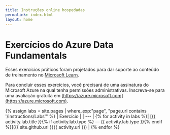 ```yaml
---
title: Instruções online hospedadas
permalink: index.html
layout: home
---
```


# <a name="azure-data-fundamentals-exercises"></a>Exercícios do Azure Data Fundamentals

Esses exercícios práticos foram projetados para dar suporte ao conteúdo de treinamento no [Microsoft Learn](https://docs.microsoft.com/training/).

Para concluir esses exercícios, você precisará de uma assinatura do Microsoft Azure na qual tenha permissões administrativas. Inscreva-se para uma avaliação gratuita em [https://azure.microsoft.com](https://azure.microsoft.com).

{% assign labs = site.pages | where_exp:"page", "page.url contains '/Instructions/Labs'" %}
| Exercício |
| --- |
{% for activity in labs  %}| [{{ activity.lab.title }}{% if activity.lab.type %} — {{ activity.lab.type }}{% endif %}]({{ site.github.url }}{{ activity.url }}) |
{% endfor %}

